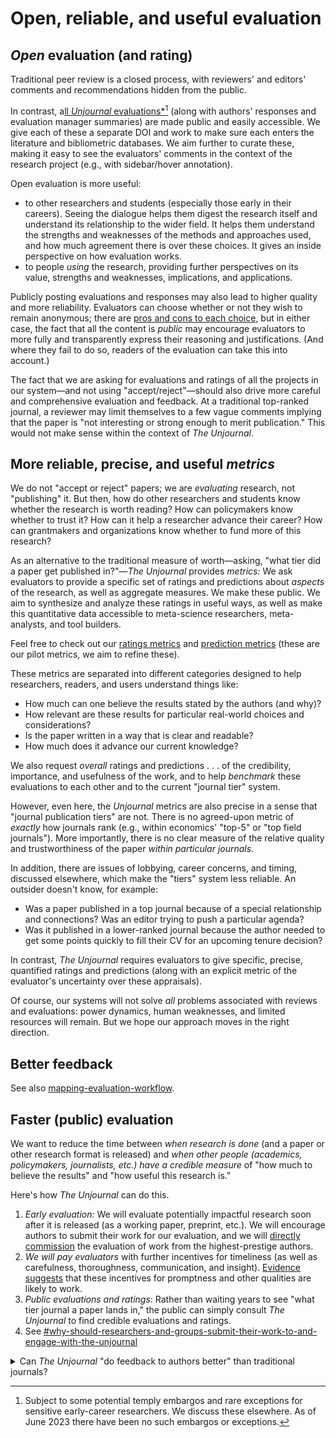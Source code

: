 # Open, reliable, and useful evaluation

## _Open_ evaluation (and rating)

Traditional peer review is a closed process, with reviewers' and editors' comments and recommendations hidden from the public.

In contrast, a[ll _Unjournal_ evaluations\*](#user-content-fn-1)[^1] (along with authors' responses and evaluation manager summaries) are made public and easily accessible. We give each of these a separate DOI and work to make sure each enters the literature and bibliometric databases. We aim further to curate these, making it easy to see the evaluators' comments in the context of the research project (e.g., with sidebar/hover annotation).

Open evaluation is more useful:

* to other researchers and students (especially those early in their careers). Seeing the dialogue helps them digest the research itself and understand its relationship to the wider field. It helps them understand the strengths and weaknesses of the methods and approaches used, and how much agreement there is over these choices. It gives an inside perspective on how evaluation works.
* to people _using_ the research, providing further perspectives on its value, strengths and weaknesses, implications, and applications.

Publicly posting evaluations and responses may also lead to higher quality and more reliability. Evaluators can choose whether or not they wish to remain anonymous; there are [pros and cons to each choice](broken-reference/), but in either case, the fact that all the content is _public_ may encourage evaluators to more fully and transparently express their reasoning and justifications. (And where they fail to do so, readers of the evaluation can take this into account.)

The fact that we are asking for evaluations and ratings of all the projects in our system—and not using "accept/reject"—should also drive more careful and comprehensive evaluation and feedback. At a traditional top-ranked journal, a reviewer may limit themselves to a few vague comments implying that the paper is "not interesting or strong enough to merit publication." This would not make sense within the context of _The Unjournal_.

## More reliable, precise, and useful _metrics_

We do not "accept or reject" papers; we are _evaluating_ research, not "publishing" it. But then, how do other researchers and students know whether the research is worth reading? How can policymakers know whether to trust it? How can it help a researcher advance their career? How can grantmakers and organizations know whether to fund more of this research?

As an alternative to the traditional measure of worth—asking, "what tier did a paper get published in?"—_The Unjournal_ provides _metrics:_ We ask evaluators to provide a specific set of ratings and predictions about _aspects_ of the research, as well as aggregate measures. We make these public. We aim to synthesize and analyze these ratings in useful ways, as well as make this quantitative data accessible to meta-science researchers, meta-analysts, and tool builders.

Feel free to check out our [ratings metrics](../../policies-projects-evaluation-workflow/evaluation/guidelines-for-evaluators/#metrics-overall-assessment-categories) and [prediction metrics](../../policies-projects-evaluation-workflow/evaluation/guidelines-for-evaluators/#journal-prediction-metrics) (these are our pilot metrics, we aim to refine these).

These metrics are separated into different categories designed to help researchers, readers, and users understand things like:

* How much can one believe the results stated by the authors (and why)?
* How relevant are these results for particular real-world choices and considerations?
* Is the paper written in a way that is clear and readable?
* How much does it advance our current knowledge?

We also request _overall_ ratings and predictions . . . of the credibility, importance, and usefulness of the work, and to help _benchmark_ these evaluations to each other and to the current "journal tier" system.

However, even here, the _Unjournal_ metrics are also precise in a sense that "journal publication tiers" are not. There is no agreed-upon metric of _exactly_ how journals rank (e.g., within economics' "top-5" or "top field journals"). More importantly, there is no clear measure of the relative quality and trustworthiness of the paper _within particular journals._

In addition, there are issues of lobbying, career concerns, and timing, discussed elsewhere, which make the "tiers" system less reliable. An outsider doesn't know, for example:

* Was a paper published in a top journal because of a special relationship and connections? Was an editor trying to push a particular agenda?
* Was it published in a lower-ranked journal because the author needed to get some points quickly to fill their CV for an upcoming tenure decision?

In contrast, _The Unjournal_ requires evaluators to give specific, precise, quantified ratings and predictions (along with an explicit metric of the evaluator's uncertainty over these appraisals).

Of course, our systems will not solve _all_ problems associated with reviews and evaluations: power dynamics, human weaknesses, and limited resources will remain. But we hope our approach moves in the right direction.

## Better feedback

See also [mapping-evaluation-workflow](../../policies-projects-evaluation-workflow/mapping-evaluation-workflow/ "mention").

## Faster (public) evaluation

We want to reduce the time between _when research is done_ (and a paper or other research format is released) and _when other people (academics, policymakers, journalists, etc.) have a credible measure_ of "how much to believe the results" and "how useful this research is."

Here's how _The Unjournal_ can do this.

1. _Early evaluation:_ We will evaluate potentially impactful research soon after it is released (as a working paper, preprint, etc.). We will encourage authors to submit their work for our evaluation, and we will [directly commission](../../policies-projects-evaluation-workflow/considering-projects/direct-evaluation-track.md) the evaluation of work from the highest-prestige authors.
2. _We will pay evaluators_ with further incentives for timeliness (as well as carefulness, thoroughness, communication, and insight). [Evidence suggests](https://www.aeaweb.org/articles?id=10.1257/jep.28.3.169) that these incentives for promptness and other qualities are likely to work.
3. _Public evaluations and ratings_: Rather than waiting years to see "what tier journal a paper lands in," the public can simply consult _The Unjournal_ to find credible evaluations and ratings.
4. See [#why-should-researchers-and-groups-submit-their-work-to-and-engage-with-the-unjournal](../../faq-interaction/for-researchers-authors.md#why-should-researchers-and-groups-submit-their-work-to-and-engage-with-the-unjournal "mention")

<details>

<summary>Can <em>The Unjournal</em> "do feedback to authors better" than traditional journals?</summary>

**Maybe we can?**

* We pay evaluators.
* The evaluations are public, and some sign their evaluations.
  * → Evaluators may be more motivated to be careful and complete.

**On the other hand . . .**&#x20;

* For public evaluations, people might defer to being overly careful.
* At standard journals, referees do want to impress editors, and often (but not always) leave very detailed comments and suggestions.

</details>

[^1]: Subject to some potential temply embargos and rare exceptions for sensitive early-career researchers. We discuss these elsewhere. As of June 2023 there have been no such embargos or exceptions.
